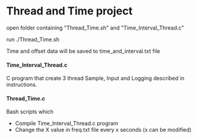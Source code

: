 # Thread and Time project

open folder containing "Thread_Time.sh" and "Time_Interval_Thread.c"

run ./Thread_Time.sh

Time and offset data will be saved to time_and_interval.txt file

#### Time_Interval_Thread.c ####

C program that create 3 thread Sample, Input and Logging described in instructions.

#### Thread_Time.c ####

Bash scripts which
- Compile Time_Interval_Thread.c program
- Change the X value in freq.txt file every x seconds (x can be modified)

